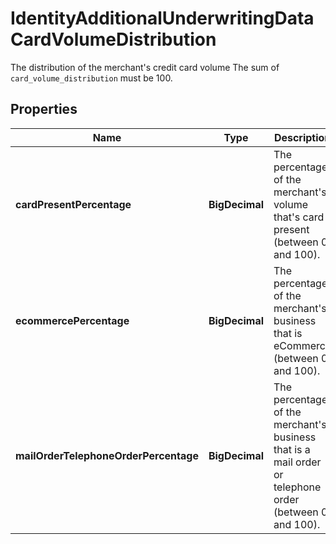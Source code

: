 

# IdentityAdditionalUnderwritingDataCardVolumeDistribution

The distribution of the merchant's credit card volume The sum of `card_volume_distribution` must be 100.

## Properties

| Name | Type | Description | Notes |
|------------ | ------------- | ------------- | -------------|
|**cardPresentPercentage** | **BigDecimal** | The percentage of the merchant&#39;s volume that&#39;s card present (between 0 and 100). |  [optional] |
|**ecommercePercentage** | **BigDecimal** | The percentage of the merchant&#39;s business that is eCommerce (between 0 and 100). |  [optional] |
|**mailOrderTelephoneOrderPercentage** | **BigDecimal** | The percentage of the merchant&#39;s business that is a mail order or telephone order (between 0 and 100). |  [optional] |



